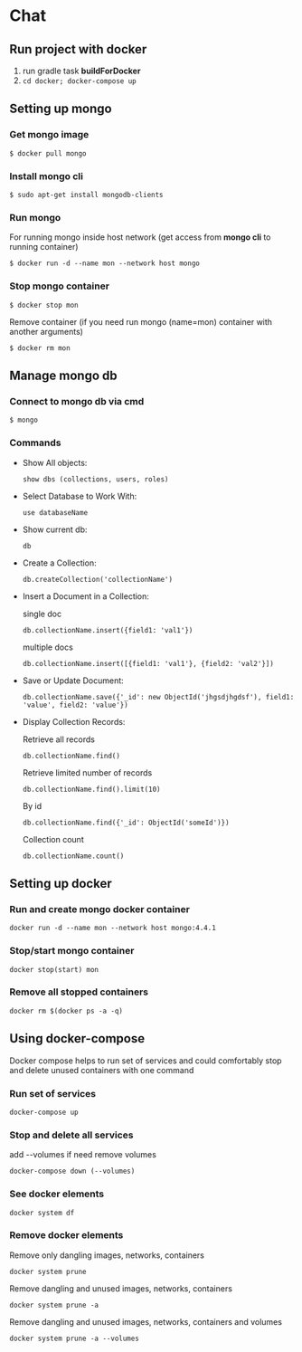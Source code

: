 # Chat

## Run project with docker

1. run gradle task **buildForDocker**
2. `cd docker; docker-compose up`

## Setting up mongo

### Get mongo image
`$ docker pull mongo`

### Install mongo cli
`$ sudo apt-get install mongodb-clients`

### Run mongo
For running mongo inside host network (get access from **mongo cli** to running container)

`$ docker run -d --name mon --network host mongo` 

### Stop mongo container
`$ docker stop mon`

Remove container (if you need run mongo (name=mon) container with another arguments)

`$ docker rm mon`

##  Manage mongo db

### Connect to mongo db via cmd
`$ mongo`

### Commands
* Show All objects:

    `show dbs (collections, users, roles)`

* Select Database to Work With:

    `use databaseName`

* Show current db:

    `db`

* Create a Collection:

    `db.createCollection('collectionName')`

* Insert a Document in a Collection:

    single doc
    
    `db.collectionName.insert({field1: 'val1'})`

    multiple docs
    
    `db.collectionName.insert([{field1: 'val1'}, {field2: 'val2'}])`

* Save or Update Document:

    `db.collectionName.save({'_id': new ObjectId('jhgsdjhgdsf'), field1: 'value', field2: 'value'})`

* Display Collection Records:

    Retrieve all records
    
    `db.collectionName.find()`

     Retrieve limited number of records
    
    `db.collectionName.find().limit(10)`

    By id
    
    `db.collectionName.find({'_id': ObjectId('someId')})`
    
    Collection count
    
    `db.collectionName.count()`
    
## Setting up docker

### Run and create mongo docker container

`docker run -d --name mon --network host mongo:4.4.1`

### Stop/start mongo container

`docker stop(start) mon`

### Remove all stopped containers

`docker rm $(docker ps -a -q)`

## Using docker-compose
Docker compose helps to run set of services and
could comfortably stop and delete unused containers with one command

### Run set of services

`docker-compose up`

### Stop and delete all services

add --volumes if need remove volumes

`docker-compose down (--volumes)`

### See docker elements

`docker system df`

### Remove docker elements

Remove only dangling images, networks, containers

`docker system prune`

Remove dangling and unused images, networks, containers

`docker system prune -a`

Remove dangling and unused images, networks, containers and volumes

`docker system prune -a --volumes`